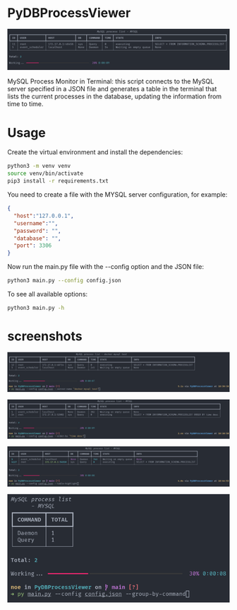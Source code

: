 # PyDBProcessViewer

![PyDBProcessViewer](./screenshots/1.png)

MySQL Process Monitor in Terminal: this script connects to the MySQL server specified in a JSON file and generates a table in the terminal that lists the current processes in the database, updating the information from time to time.

# Usage

Create the virtual environment and install the dependencies:

```bash
python3 -m venv venv
source venv/bin/activate
pip3 install -r requirements.txt
```

You need to create a file with the MYSQL server configuration, for example:

```json
{
  "host":"127.0.0.1",
  "username":"",
  "password": "",
  "database": "",
  "port": 3306
}
```

Now run the main.py file with the --config option and the JSON file:

```bash
python3 main.py --config config.json
```

To see all available options:

```bash
python3 main.py -h
```

# screenshots

![server name](./screenshots/2.png)

![order-by](./screenshots/3.png)

![table-highlight](./screenshots/4.png)

![group-by-command](./screenshots/5.png)
